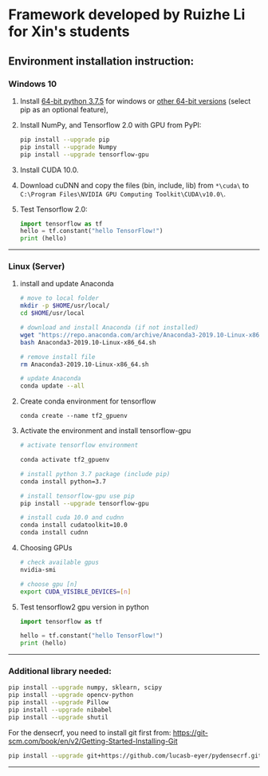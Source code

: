# **Framework developed by Ruizhe Li for Xin's students**

## **Environment installation instruction:**

### **Windows 10**

1. Install [64-bit python 3.7.5](https://www.python.org/ftp/python/3.7.5/python-3.7.5-amd64.exe) for windows or [other 64-bit versions](https://www.python.org/downloads/windows/) (select pip as an optional feature), 

1. Install NumPy, and Tensorflow 2.0 with GPU from PyPI:
    ```bash
    pip install --upgrade pip
    pip install --upgrade Numpy
    pip install --upgrade tensorflow-gpu
    ```

3. Install CUDA 10.0.

4. Download cuDNN and copy the files (bin, include, lib) from `*\cuda\` to `C:\Program Files\NVIDIA GPU Computing Toolkit\CUDA\v10.0\`.

5. Test Tensorflow 2.0:
    ```python
    import tensorflow as tf
    hello = tf.constant("hello TensorFlow!")
    print (hello)
    ```
---

### **Linux (Server)**

1. install and update Anaconda

    ```bash
    # move to local folder
    mkdir -p $HOME/usr/local/
    cd $HOME/usr/local

    # download and install Anaconda (if not installed)
    wget "https://repo.anaconda.com/archive/Anaconda3-2019.10-Linux-x86_64.sh"
    bash Anaconda3-2019.10-Linux-x86_64.sh

    # remove install file
    rm Anaconda3-2019.10-Linux-x86_64.sh

    # update Anaconda
    conda update --all
    ```

2. Create conda environment for tensorflow
    ```
    conda create --name tf2_gpuenv
    ```

3. Activate the environment and install tensorflow-gpu
    ```bash
    # activate tensorflow environment

    conda activate tf2_gpuenv

    # install python 3.7 package (include pip)
    conda install python=3.7

    # install tensorflow-gpu use pip
    pip install --upgrade tensorflow-gpu

    # install cuda 10.0 and cudnn
    conda install cudatoolkit=10.0
    conda install cudnn
    ```

4. Choosing GPUs
    ```bash
    # check available gpus
    nvidia-smi

    # choose gpu [n]
    export CUDA_VISIBLE_DEVICES=[n]
    ```

5. Test tensorflow2 gpu version in python
    ```python
    import tensorflow as tf

    hello = tf.constant("hello TensorFlow!")
    print (hello)
    ```
---

### **Additional library needed:**
```bash
pip install --upgrade numpy, sklearn, scipy
pip install --upgrade opencv-python
pip install --upgrade Pillow
pip install --upgrade nibabel
pip install --upgrade shutil
```

For the densecrf, you need to install git first from:  https://git-scm.com/book/en/v2/Getting-Started-Installing-Git
```bash
pip install --upgrade git+https://github.com/lucasb-eyer/pydensecrf.git
```
---